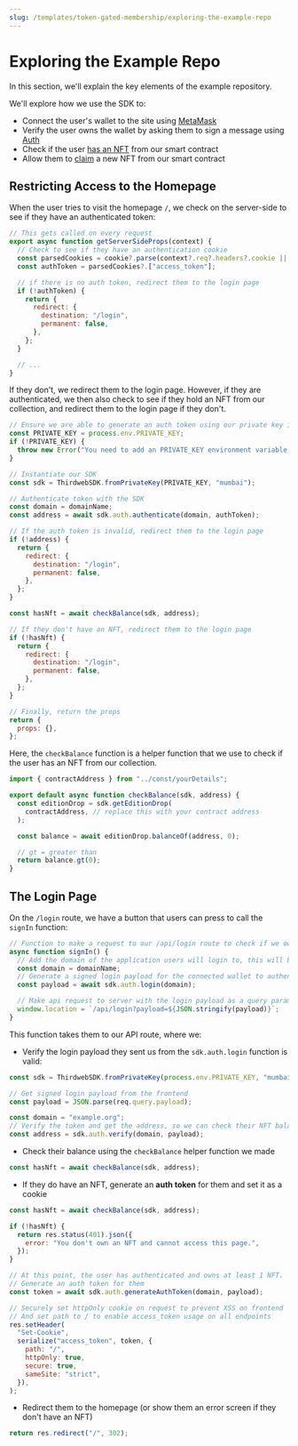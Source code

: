 ```yaml
---
slug: /templates/token-gated-membership/exploring-the-example-repo
---
```


# Exploring the Example Repo

In this section, we'll explain the key elements of the example repository.

We'll explore how we use the SDK to:

- Connect the user's wallet to the site using [MetaMask](/react/react.usemetamask)
- Verify the user owns the wallet by asking them to sign a message using [Auth](/building-web3-apps/authenticating-users)
- Check if the user [has an NFT](https://portal.thirdweb.com/pre-built-contracts/edition-drop#amount-of-tokens-owned-by-a-specific-wallet) from our smart contract
- Allow them to [claim](/react/react.useclaimnft) a new NFT from our smart contract

## Restricting Access to the Homepage

When the user tries to visit the homepage `/`, we check on the server-side to see if they have an authenticated token:

```jsx title="index.js"
// This gets called on every request
export async function getServerSideProps(context) {
  // Check to see if they have an authentication cookie
  const parsedCookies = cookie?.parse(context?.req?.headers?.cookie || "");
  const authToken = parsedCookies?.["access_token"];

  // if there is no auth token, redirect them to the login page
  if (!authToken) {
    return {
      redirect: {
        destination: "/login",
        permanent: false,
      },
    };
  }

  // ...
}
```

If they don't, we redirect them to the login page.
However, if they are authenticated, we then also check to see if they hold an NFT from our collection, and redirect them
to the login page if they don't.

```jsx title="index.js"
// Ensure we are able to generate an auth token using our private key instantiated SDK
const PRIVATE_KEY = process.env.PRIVATE_KEY;
if (!PRIVATE_KEY) {
  throw new Error("You need to add an PRIVATE_KEY environment variable.");
}

// Instantiate our SDK
const sdk = ThirdwebSDK.fromPrivateKey(PRIVATE_KEY, "mumbai");

// Authenticate token with the SDK
const domain = domainName;
const address = await sdk.auth.authenticate(domain, authToken);

// If the auth token is invalid, redirect them to the login page
if (!address) {
  return {
    redirect: {
      destination: "/login",
      permanent: false,
    },
  };
}

const hasNft = await checkBalance(sdk, address);

// If they don't have an NFT, redirect them to the login page
if (!hasNft) {
  return {
    redirect: {
      destination: "/login",
      permanent: false,
    },
  };
}

// Finally, return the props
return {
  props: {},
};
```

Here, the `checkBalance` function is a helper function that we use to check if the user has an NFT from our collection.

```jsx title="checkBalance.js"
import { contractAddress } from "../const/yourDetails";

export default async function checkBalance(sdk, address) {
  const editionDrop = sdk.getEditionDrop(
    contractAddress, // replace this with your contract address
  );

  const balance = await editionDrop.balanceOf(address, 0);

  // gt = greater than
  return balance.gt(0);
}
```

## The Login Page

On the `/login` route, we have a button that users can press to call the `signIn` function:

```jsx title="login.js"
// Function to make a request to our /api/login route to check if we own an NFT.
async function signIn() {
  // Add the domain of the application users will login to, this will be used throughout the login process
  const domain = domainName;
  // Generate a signed login payload for the connected wallet to authenticate with
  const payload = await sdk.auth.login(domain);

  // Make api request to server with the login payload as a query param
  window.location = `/api/login?payload=${JSON.stringify(payload)}`;
}
```

This function takes them to our API route, where we:

- Verify the login payload they sent us from the `sdk.auth.login` function is valid:

```jsx title="api/login.js"
const sdk = ThirdwebSDK.fromPrivateKey(process.env.PRIVATE_KEY, "mumbai");

// Get signed login payload from the frontend
const payload = JSON.parse(req.query.payload);

const domain = "example.org";
// Verify the token and get the address, so we can check their NFT balance
const address = sdk.auth.verify(domain, payload);
```

- Check their balance using the `checkBalance` helper function we made

```jsx title="api/login.js"
const hasNft = await checkBalance(sdk, address);
```

- If they do have an NFT, generate an **auth token** for them and set it as a cookie

```jsx title="api/login.js"
const hasNft = await checkBalance(sdk, address);

if (!hasNft) {
  return res.status(401).json({
    error: "You don't own an NFT and cannot access this page.",
  });
}

// At this point, the user has authenticated and owns at least 1 NFT.
// Generate an auth token for them
const token = await sdk.auth.generateAuthToken(domain, payload);

// Securely set httpOnly cookie on request to prevent XSS on frontend
// And set path to / to enable access_token usage on all endpoints
res.setHeader(
  "Set-Cookie",
  serialize("access_token", token, {
    path: "/",
    httpOnly: true,
    secure: true,
    sameSite: "strict",
  }),
);
```

- Redirect them to the homepage (or show them an error screen if they don't have an NFT)

```jsx
return res.redirect("/", 302);
```
